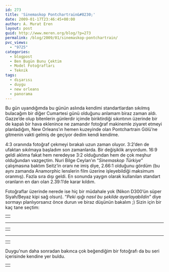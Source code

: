 ```yaml
---
id: 273
title: 'Sinemaskop Pontchartrain&#8230;'
date: 2009-01-17T23:46:45+00:00
author: A. Murat Eren
layout: post
guid: http://www.meren.org/blog/?p=273
permalink: /blog/2009/01/sinemaskop-pontchartrain/
pvc_views:
  - "9725"
categories:
  - blogpost
  - Ben Bugün Bunu Çektim
  - Model Fotoğrafları
  - Teknik
tags:
  - dışarısı
  - duygu
  - new orleans
  - panorama
---
```

Bu gün uyandığımda bu günün aslında kendimi standartlardan sıkılmış bulacağım bir diğer Cumartesi günü olduğunu anlamam biraz zaman aldı. Gazze&#8217;de olup bitenlerin günlerdir içimde biriktirdiği sıkıntının üzerinde bir de kapalı bir hava eklenince ne zamandır fotoğraf makinemle ziyaret etmeyi planladığım, New Orleans&#8217;ın hemen kuzeyinde olan Pontchartrain Gölü&#8217;ne gitmenin vakti gelmiş de geçiyor dedim kendi kendime.

4:3 oranında fotoğraf çekmeyi bırakalı uzun zaman oluyor. 3:2&#8217;den de ufaktan sıkılmaya başladım son zamanlarda. Bir değişiklik arıyordum. 16:9 geldi aklıma fakat hem neredeyse 3:2 olduğundan hem de çok meşhur olduğundan vazgeçtim. Nuri Bilge Ceylan&#8217;ın &#8220;_Sinemaskop Türkiye_&#8221; çalışmasına baktım Seitz&#8217;in oranı ne imiş diye, 2.66:1 olduğunu gördüm (bu aynı zamanda Anamorphic lenslerin film üzerine işleyebildiği maksimum oranmış). Fazla sıra dışı geldi. En sonunda yaygın olarak kullanılan standart oranların en darı olan 2.39:1&#8217;de karar kıldım.

Fotoğraflar üzerinde nerede ise hiç bir müdahale yok (Nikon D300&#8217;ün süper Siyah/Beyaz kipi sağ olsun). &#8220;_Peki ışığı nasıl bu şekilde ayarlayabildin_&#8221; diye sormayı planlıyorsanız önce durun ve biraz düşünün bakalım ;) Sizin için bir kaç tane seçtim:

<table border="0" width="100%">
  <tr>
    <td align="center">
      <img src="{{ site.baseurl }}/images/sinemaskop-pontchartrain-03-03.jpg" alt="" />
    </td>
  </tr>
</table>

* * *

<table border="0" width="100%">
  <tr>
    <td align="center">
      <img src="{{ site.baseurl }}/images/sinemaskop-pontchartrain-02-02.jpg" alt="" />
    </td>
  </tr>
</table>

* * *

<table border="0" width="100%">
  <tr>
    <td align="center">
      <img src="{{ site.baseurl }}/images/sinemaskop-pontchartrain-08-08.jpg" alt="" />
    </td>
  </tr>
</table>

Duygu&#8217;nun daha sonradan bakınca çok beğendiğim bir fotoğrafı da bu seri içerisinde kendine yer buldu.

<table border="0" width="100%">
  <tr>
    <td align="center">
      <img src="{{ site.baseurl }}/images/sinemaskop-pontchartrain-09-09.jpg" alt="" />
    </td>
  </tr>
</table>

